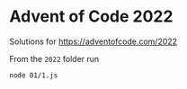 # Advent of Code 2022

Solutions for https://adventofcode.com/2022

From the `2022` folder run

```sh
node 01/1.js
```
